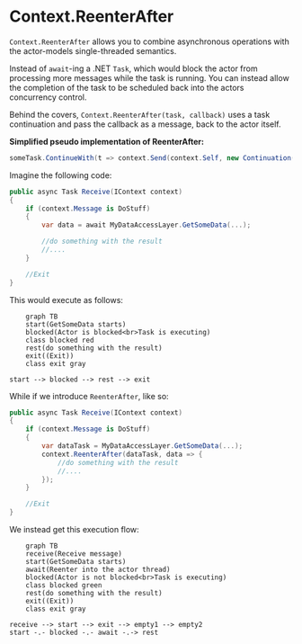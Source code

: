 # Context.ReenterAfter

`Context.ReenterAfter` allows you to combine asynchronous operations with the actor-models single-threaded semantics.

Instead of `await`-ing a .NET `Task`, which would block the actor from processing more messages while the task is running.
You can instead allow the completion of the task to be scheduled back into the actors concurrency control.

Behind the covers, `Context.ReenterAfter(task, callback)` uses a task continuation and pass the callback as a message, back to the actor itself.

**Simplified pseudo implementation of ReenterAfter:**

```csharp
someTask.ContinueWith(t => context.Send(context.Self, new Continuation(callback, someTask)))
```

Imagine the following code:

```csharp
public async Task Receive(IContext context)
{
    if (context.Message is DoStuff)
    {
        var data = await MyDataAccessLayer.GetSomeData(...);

        //do something with the result
        //....
    }

    //Exit
}

```

This would execute as follows:

```mermaid
    graph TB
    start(GetSomeData starts)
    blocked(Actor is blocked<br>Task is executing)
    class blocked red
    rest(do something with the result)
    exit((Exit))
    class exit gray

start --> blocked --> rest --> exit

```

While if we introduce `ReenterAfter`, like so:

```csharp
public async Task Receive(IContext context)
{
    if (context.Message is DoStuff)
    {
        var dataTask = MyDataAccessLayer.GetSomeData(...);
        context.ReenterAfter(dataTask, data => {
            //do something with the result
            //....
        });
    }

    //Exit
}

```

We instead get this execution flow:

```mermaid
    graph TB
    receive(Receive message)
    start(GetSomeData starts)
    await(Reenter into the actor thread)
    blocked(Actor is not blocked<br>Task is executing)
    class blocked green
    rest(do something with the result)
    exit((Exit))
    class exit gray

receive --> start --> exit --> empty1 --> empty2
start -.- blocked -.- await -.-> rest


```
